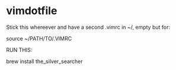 # vimdotfile

Stick this whereever and have a second .vimrc in ~/, empty but for:

source ~/PATH/TO/.VIMRC

RUN THIS:


brew install the_silver_searcher

 
